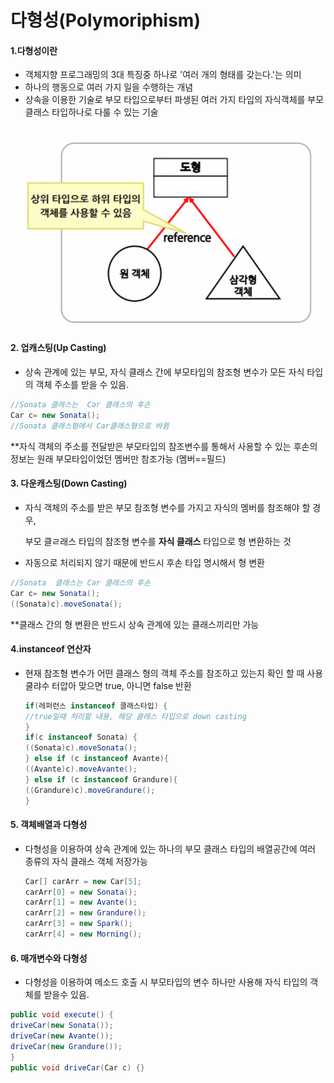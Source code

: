 # 다형성(Polymoriphism)

#### 1.다형성이란 

- 객체지향 프로그래밍의 3대 특징중 하나로 '여러 개의 형태를 갖는다.'는 의미
- 하나의 행동으로 여러 가지 일을 수행하는 개념
- 상속을 이용한 기술로 부모 타입으로부터 파생된 여러 가지 타입의 자식객체를 부모클래스
  타입하나로 다룰 수 있는 기술

![다형성](Untitled.assets/image-20220419090902992.png)

#### 2.  업캐스팅(Up Casting)

- 상속 관계에 있는 부모, 자식 클래스 간에 부모타입의 참조형 변수가 
  모든 자식 타입의 객체 주소를 받을 수 있음.

```java
//Sonata 클래스는  Car 클래스의 후손
Car c= new Sonata();
//Sonata 클래스형에서 Car클래스형으로 바뀜
```

**자식 객체의 주소를 전달받은 부모타입의 참조변수를 통해서 사용할 수 있는 후손의 정보는 
원래 부모타입이었던 멤버만 참조가능 (멤버==필드)



#### 3. 다운캐스팅(Down Casting)

- 자식 객체의 주소를 받은 부모 참조형 변수를 가지고 자식의 멤버를 참조해야 할 경우,

  부모 클ㄹ래스 타입의 참조형 변수를 **자식 클래스** 타입으로 형 변환하는 것

- 자동으로 처리되지 않기 때문에 반드시 후손 타입 명시해서 형 변환

```java
//Sonata  클래스는 Car 클래스의 후손
Car c= new Sonata();
((Sonata)c).moveSonata();
```

**클래스 간의 형 변환은 반드시 상속 관계에 있는 클래스끼리만 가능



#### 4.instanceof 연산자

- 현재 참조형 변수가 어떤 클래스 형의 객체 주소를 참조하고 있는지 확인 할 때 사용
  쿨랴수 터압아 맞으면  true, 아니면 false 반환

  ```java
  if(레퍼런스 instanceof 클래스타입) {
  //true일때 처리할 내용, 해당 클래스 타입으로 down casting
  }
  if(c instanceof Sonata) {
  ((Sonata)c).moveSonata();
  } else if (c instanceof Avante){
  ((Avante)c).moveAvante();
  } else if (c instanceof Grandure){
  ((Grandure)c).moveGrandure();
  }
  ```



#### 5. 객체배열과 다형성

- 다형성을 이용하여 상속 관계에 있는 하나의 부모 클래스 타입의 배열공간에
  여러 종류의 자식 클래스 객체 저장가능

  ```java
  Car[] carArr = new Car[5]; 
  carArr[0] = new Sonata();
  carArr[1] = new Avante();
  carArr[2] = new Grandure();
  carArr[3] = new Spark();
  carArr[4] = new Morning();
  ```

  

#### 6. 매개변수와 다형성

- 다형성을 이용하여 메소드 호출 시 부모타입의 변수 하나만 사용해 
  자식 타입의 객체를 받을수 있음.

```java
public void execute() {
driveCar(new Sonata()); 
driveCar(new Avante());
driveCar(new Grandure());
}
public void driveCar(Car c) {}
```

